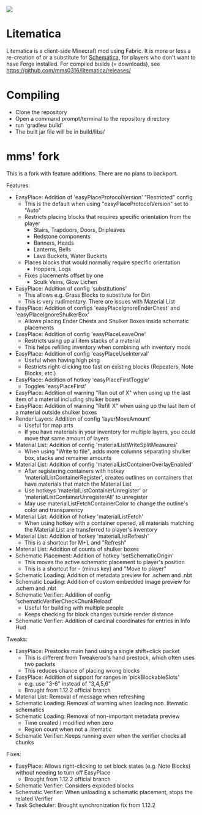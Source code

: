 [![](https://jitpack.io/v/sakura-ryoko/litematica.svg)](https://jitpack.io/#sakura-ryoko/litematica)

Litematica
==============
Litematica is a client-side Minecraft mod using Fabric.
It is more or less a re-creation of or a substitute for [Schematica](https://minecraft.curseforge.com/projects/schematica),
for players who don't want to have Forge installed.
For compiled builds (= downloads), see https://github.com/mms0316/litematica/releases/

Compiling
=========
* Clone the repository
* Open a command prompt/terminal to the repository directory
* run 'gradlew build'
* The built jar file will be in build/libs/

mms' fork
==============
This is a fork with feature additions. There are no plans to backport.

Features:
* EasyPlace: Addition of 'easyPlaceProtocolVersion' "Restricted" config
  * This is the default when using "easyPlaceProtocolVersion" set to "Auto"
  * Restricts placing blocks that requires specific orientation from the player
    * Stairs, Trapdoors, Doors, Dripleaves
    * Redstone components
    * Banners, Heads
    * Lanterns, Bells
    * Lava Buckets, Water Buckets
  * Places blocks that would normally require specific orientation
    * Hoppers, Logs
  * Fixes placements offset by one
    * Sculk Veins, Glow Lichen
* EasyPlace: Addition of config 'substitutions'
  * This allows e.g. Grass Blocks to substitute for Dirt
  * This is very rudimentary. There are issues with Material List
* EasyPlace: Addition of configs 'easyPlaceIgnoreEnderChest' and 'easyPlaceIgnoreShulkerBox'
  * Allows placing Ender Chests and Shulker Boxes inside schematic placements
* EasyPlace: Addition of config 'easyPlaceLeaveOne'
  * Restricts using up all item stacks of a material
  * This helps refilling inventory when combining wth inventory mods
* EasyPlace: Addition of config 'easyPlaceUseInterval'
  * Useful when having high ping
  * Restricts right-clicking too fast on existing blocks (Repeaters, Note Blocks, etc.)
* EasyPlace: Addition of hotkey 'easyPlaceFirstToggle'
  * Toggles 'easyPlaceFirst'
* EasyPlace: Addition of warning "Ran out of X" when using up the last item of a material including shulker boxes
* EasyPlace: Addition of warning "Refill X" when using up the last item of a material outside shulker boxes
* Render Layers: Addition of config 'layerMoveAmount'
  * Useful for map arts
  * If you have materials in your inventory for multiple layers, you could move that same amount of layers
* Material List: Addition of config 'materialListWriteSplitMeasures'
  * When using "Write to file", adds more columns separating shulker box, stacks and remainer amounts
* Material List: Addition of config 'materialListContainerOverlayEnabled'
  * After registering containers with hotkey 'materialListContainerRegister', creates outlines on containers that have materials that match the Material List
  * Use hotkeys 'materialListContainerUnregister' or 'materialListContainerUnregisterAll' to unregister
  * May use materialListFetchContainerColor to change the outline's color and transparency
* Material List: Addition of hotkey 'materialListFetch'
  * When using hotkey with a container opened, all materials matching the Material List are transferred to player's inventory
* Material List: Addition of hotkey 'materialListRefresh'
  * This is a shortcut for M+L and "Refresh"
* Material List: Addition of counts of shulker boxes
* Schematic Placement: Addition of hotkey 'setSchematicOrigin'
  * This moves the active schematic placement to player's position
  * This is a shortcut for - (minus key) and "Move to player"
* Schematic Loading: Addition of metadata preview for .schem and .nbt
* Schematic Loading: Addition of custom embedded image preview for .schem and .nbt
* Schematic Verifier: Addition of config 'schematicVerifierCheckChunkReload'
  * Useful for building with multiple people
  * Keeps checking for block changes outside render distance
* Schematic Verifier: Addition of cardinal coordinates for entries in Info Hud

Tweaks:
* EasyPlace: Prestocks main hand using a single shift+click packet
  * This is different from Tweakeroo's hand prestock, which often uses two packets
  * This reduces chance of placing wrong blocks
* EasyPlace: Addition of support for ranges in 'pickBlockableSlots'
  * e.g. use "3-6" instead of "3,4,5,6"
  * Brought from 1.12.2 official branch
* Material List: Removal of message when refreshing
* Schematic Loading: Removal of warning when loading non .litematic schematics
* Schematic Loading: Removal of non-important metadata preview
  * Time created / modified when zero
  * Region count when not a .litematic
* Schematic Verifier: Keeps running even when the verifier checks all chunks

Fixes:
* EasyPlace: Allows right-clicking to set block states (e.g. Note Blocks) without needing to turn off EasyPlace
  * Brought from 1.12.2 official branch
* Schematic Verifier: Considers exploded blocks
* Schematic Verifier: When unloading a schematic placement, stops the related Verifier
* Task Scheduler: Brought synchronization fix from 1.12.2
